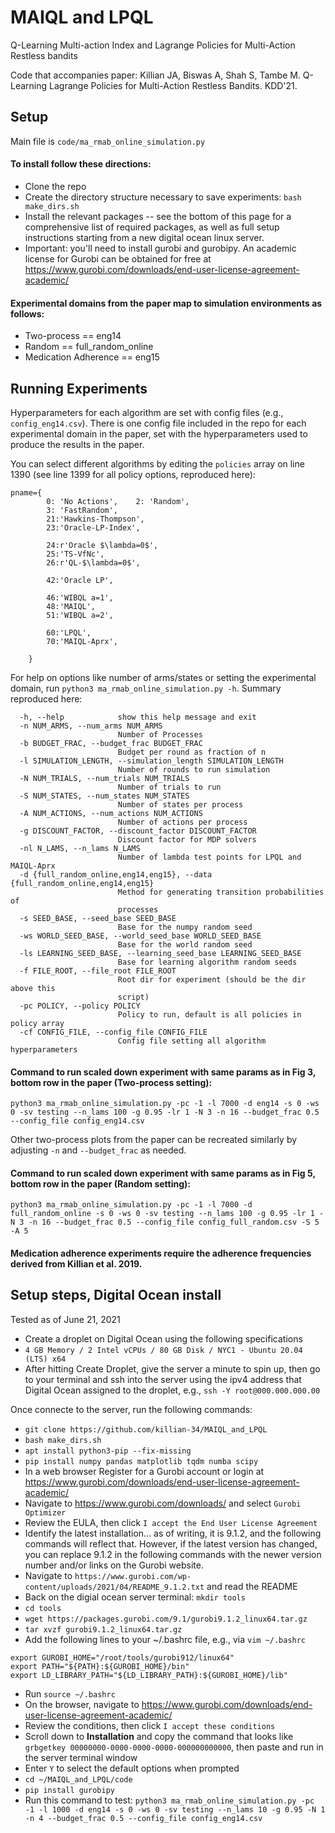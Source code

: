 # MAIQL and LPQL
Q-Learning Multi-action Index and Lagrange Policies for Multi-Action Restless bandits

Code that accompanies paper: Killian JA, Biswas A, Shah S, Tambe M. Q-Learning Lagrange Policies for Multi-Action Restless Bandits. KDD'21.


## Setup

Main file is `code/ma_rmab_online_simulation.py`

#### To install follow these directions:

- Clone the repo
- Create the directory structure necessary to save experiments: `bash make_dirs.sh`
- Install the relevant packages -- see the bottom of this page for a comprehensive list of required packages, as well as full setup instructions starting from a new digital ocean linux server.
- Important: you'll need to install gurobi and gurobipy. An academic license for Gurobi can be obtained for free at https://www.gurobi.com/downloads/end-user-license-agreement-academic/



#### Experimental domains from the paper map to simulation environments as follows:

- Two-process == eng14
- Random == full_random_online
- Medication Adherence == eng15


## Running Experiments

Hyperparameters for each algorithm are set with config files (e.g., `config_eng14.csv`). There is one config file included in the repo for each experimental domain in the paper, set with the hyperparameters used to produce the results in the paper.


You can select different algorithms by editing the `policies` array on line 1390 (see line 1399 for all policy options, reproduced here):
```
pname={
        0: 'No Actions',    2: 'Random',
        3: 'FastRandom', 
        21:'Hawkins-Thompson',
        23:'Oracle-LP-Index',

        24:r'Oracle $\lambda=0$',
        25:'TS-VfNc',
        26:r'QL-$\lambda=0$',

        42:'Oracle LP',

        46:'WIBQL a=1',
        48:'MAIQL',
        51:'WIBQL a=2',

        60:'LPQL',
        70:'MAIQL-Aprx',

    }
```

For help on options like number of arms/states or setting the experimental domain, run `python3 ma_rmab_online_simulation.py -h`. Summary reproduced here:
```
  -h, --help            show this help message and exit
  -n NUM_ARMS, --num_arms NUM_ARMS
                        Number of Processes
  -b BUDGET_FRAC, --budget_frac BUDGET_FRAC
                        Budget per round as fraction of n
  -l SIMULATION_LENGTH, --simulation_length SIMULATION_LENGTH
                        Number of rounds to run simulation
  -N NUM_TRIALS, --num_trials NUM_TRIALS
                        Number of trials to run
  -S NUM_STATES, --num_states NUM_STATES
                        Number of states per process
  -A NUM_ACTIONS, --num_actions NUM_ACTIONS
                        Number of actions per process
  -g DISCOUNT_FACTOR, --discount_factor DISCOUNT_FACTOR
                        Discount factor for MDP solvers
  -nl N_LAMS, --n_lams N_LAMS
                        Number of lambda test points for LPQL and MAIQL-Aprx
  -d {full_random_online,eng14,eng15}, --data {full_random_online,eng14,eng15}
                        Method for generating transition probabilities of
                        processes
  -s SEED_BASE, --seed_base SEED_BASE
                        Base for the numpy random seed
  -ws WORLD_SEED_BASE, --world_seed_base WORLD_SEED_BASE
                        Base for the world random seed
  -ls LEARNING_SEED_BASE, --learning_seed_base LEARNING_SEED_BASE
                        Base for learning algorithm random seeds
  -f FILE_ROOT, --file_root FILE_ROOT
                        Root dir for experiment (should be the dir above this
                        script)
  -pc POLICY, --policy POLICY
                        Policy to run, default is all policies in policy array
  -cf CONFIG_FILE, --config_file CONFIG_FILE
                        Config file setting all algorithm hyperparameters

```


#### Command to run scaled down experiment with same params as in Fig 3, bottom row in the paper (Two-process setting):

`python3 ma_rmab_online_simulation.py -pc -1 -l 7000 -d eng14 -s 0 -ws 0 -sv testing --n_lams 100 -g 0.95 -lr 1 -N 3 -n 16 --budget_frac 0.5 --config_file config_eng14.csv`

Other two-process plots from the paper can be recreated similarly by adjusting `-n` and `--budget_frac` as needed.


#### Command to run scaled down experiment with same params as in Fig 5, bottom row in the paper (Random setting):

`python3 ma_rmab_online_simulation.py -pc -1 -l 7000 -d full_random_online -s 0 -ws 0 -sv testing --n_lams 100 -g 0.95 -lr 1 -N 3 -n 16 --budget_frac 0.5 --config_file config_full_random.csv -S 5 -A 5`


#### Medication adherence experiments require the adherence frequencies derived from Killian et al. 2019.




## Setup steps, Digital Ocean install
Tested as of June 21, 2021

- Create a droplet on Digital Ocean using the following specifications
- `4 GB Memory / 2 Intel vCPUs / 80 GB Disk / NYC1 - Ubuntu 20.04 (LTS) x64`
- After hitting Create Droplet, give the server a minute to spin up, then go to your terminal and ssh into the server using the ipv4 address that Digital Ocean assigned to the droplet, e.g., `ssh -Y root@000.000.000.00`

Once connecte to the server, run the following commands:
- `git clone https://github.com/killian-34/MAIQL_and_LPQL`
- `bash make_dirs.sh`
- `apt install python3-pip --fix-missing`
- `pip install numpy pandas matplotlib tqdm numba scipy`
- In a web browser Register for a Gurobi account or login at https://www.gurobi.com/downloads/end-user-license-agreement-academic/ 
- Navigate to https://www.gurobi.com/downloads/ and select `Gurobi Optimizer`
- Review the EULA, then click `I accept the End User License Agreement`
- Identify the latest installation... as of writing, it is 9.1.2, and the following commands will reflect that. However, if the latest version has changed, you can replace 9.1.2 in the following commands with the newer version number and/or links on the Gurobi website.
- Navigate to `https://www.gurobi.com/wp-content/uploads/2021/04/README_9.1.2.txt` and read the README
- Back on the digial ocean server terminal: `mkdir tools`
- `cd tools`
- `wget https://packages.gurobi.com/9.1/gurobi9.1.2_linux64.tar.gz`
- `tar xvzf gurobi9.1.2_linux64.tar.gz`
- Add the following lines to your ~/.bashrc file, e.g., via `vim ~/.bashrc`
```
export GUROBI_HOME="/root/tools/gurobi912/linux64"
export PATH="${PATH}:${GUROBI_HOME}/bin"
export LD_LIBRARY_PATH="${LD_LIBRARY_PATH}:${GUROBI_HOME}/lib"
``` 
- Run `source ~/.bashrc`
- On the browser, navigate to https://www.gurobi.com/downloads/end-user-license-agreement-academic/
- Review the conditions, then click `I accept these conditions`
- Scroll down to **Installation** and copy the command that looks like `grbgetkey 00000000-0000-0000-0000-000000000000`, then paste and run in the server terminal window
- Enter `Y` to select the default options when prompted
- `cd ~/MAIQL_and_LPQL/code`
- `pip install gurobipy`
- Run this command to test: `python3 ma_rmab_online_simulation.py -pc -1 -l 1000 -d eng14 -s 0 -ws 0 -sv testing --n_lams 10 -g 0.95 -N 1 -n 4 --budget_frac 0.5 --config_file config_eng14.csv`



